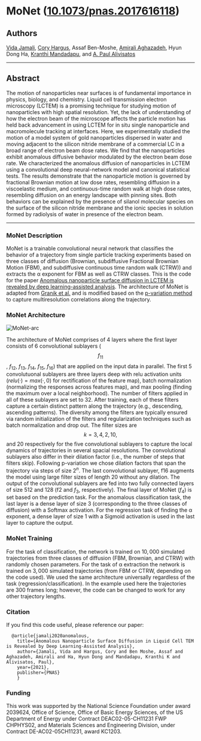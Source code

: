 # MoNet ([10.1073/pnas.2017616118](*))


## Authors

[Vida Jamali](https://vidajamali.github.io), [Cory Hargus](https://github.com/chargus), Assaf Ben-Moshe, [Amirali Aghazadeh](https://amirmohan.github.io), Hyun Dong Ha, [Kranthi Mandadapu](http://www.cchem.berkeley.edu/kranthi/), and [A. Paul Alivisatos](http://www.cchem.berkeley.edu/pagrp/index.html)

* * * * * *
## Abstract

The motion of nanoparticles near surfaces is of fundamental importance in physics, biology, and chemistry. Liquid cell transmission electron microscopy (LCTEM) is a promising technique for studying motion of nanoparticles with high spatial resolution. Yet, the lack of understanding of how the electron beam of the microscope affects the particle motion has held back advancement in using LCTEM for in situ single nanoparticle and macromolecule tracking at interfaces. Here, we experimentally studied the motion of a model system of gold nanoparticles dispersed in water and moving adjacent to the silicon nitride membrane of a commercial LC in a broad range of electron beam dose rates. We find that the nanoparticles exhibit anomalous diffusive behavior modulated by the electron beam dose rate. We characterized the anomalous diffusion of nanoparticles in LCTEM using a convolutional deep neural-network model and canonical statistical tests. The results demonstrate that the nanoparticle motion is governed by fractional Brownian motion at low dose rates, resembling diffusion in a viscoelastic medium, and continuous-time random walk at high dose rates, resembling diffusion on an energy landscape with pinning sites. Both behaviors can be explained by the presence of silanol molecular species on the surface of the silicon nitride membrane and the ionic species in solution formed by radiolysis of water in presence of the electron beam.

* * * * * *
### MoNet Description
MoNet is a trainable convolutional neural network that classifies the behavior of a trajectory from single particle tracking experiments based on three classes of diffusion (Brownian, subdiffusive Fractional Brownian Motion (FBM), and subdiffusive continuous time random walk (CTRW)) and extracts the α exponent for FBM as well as CTRW classes. This is the code for the paper [Anomalous nanoparticle surface diffusion in LCTEM is revealed by deep learning-assisted analysis](*). The architecture of MoNet is adapted from [Granik et al.](https://github.com/AnomDiffDB/DB) and is modified based on the [p-variation method](https://journals.aps.org/prl/abstract/10.1103/PhysRevLett.103.180602) to capture multiresolution correlations along the trajectory.

### MoNet Architecture

![MoNet-arc](https://github.com/vidajamali/MoNet/blob/main/images/MoNet-arc.png)

The architecture of MoNet comprises of 4 layers where the first layer consists of 6 convolutional sublayers ($$f_{11}$$, $f_{12}$, $f_{13}$, $f_{14}$, $f_{15}$, $f_{16}$) that are applied on the input data in parallel. The first $5$ convolutuonal sublayers are three layers deep with relu activation units ($relu(·) = max(·,0)$ for rectification of the feature map), batch normalization (normalizing the responses across features map), and max pooling (finding the maximum over a local neighborhood). The number of filters applied in all of these sublayers are set to $32$. After training, each of these filters capture a certain distinct pattern along the trajectory (e.g., descending, ascending patterns). The diversity among the filters are typically ensured via random initialization of the filters and regularization techniques such as batch normalization and drop out. The filter sizes are $$k = 3, 4, 2, 10,$$ and $20$ respectively for the five convolutional sublayers to capture the local dynamics of trajectories in several spacial resolutions. The convolutional sublayers also differ in their dilation factor (i.e., the number of steps that filters skip). Following p-variation we chose dilation factors that span the trajectory via steps of size $2^n$. The last convolutional sublayer, f16 augments the model using large filter sizes of length $20$ without any dilation. The output of the convolutional sublayers are fed into two fully connected layers of size 512 and 128 (f2 and $f_3$, respectively). The final layer of MoNet ($f_4$) is set based on the prediction task. For the anomalous classification task, the last layer is a dense layer of size $3$ (corresponding to the three classes of diffusion) with a Softmax activation. For the regression task of finding the α exponent, a dense layer of size $1$ with a Sigmoid activation is used in the last layer to capture the output.

### MoNet Training
For the task of classification, the network is trained on $10,000$ simulated trajectories from three classes of diffusion (FBM, Brownian, and CTRW) with randomly chosen parameters. For the task of α extraction the network is trained on $3,000$ simulated trajectories (from FBM or CTRW, depending on the code used). We used the same architecture universally regardless of the task (regression/classification). In the example used here the trajectories are $300$ frames long; however, the code can be changed to work for any other trajectory lengths.

### Citation
If you find this code useful, please reference our paper:
```
  @article{jamali2020anomalous,
    title={Anomalous Nanoparticle Surface Diffusion in Liquid Cell TEM is Revealed by Deep Learning-Assisted Analysis},
    author={Jamali, Vida and Hargus, Cory and Ben Moshe, Assaf and Aghazadeh, Amirali and Ha, Hyun Dong and Mandadapu, Kranthi K and Alivisatos, Paul},
    year={2021},
    publisher={PNAS}
    }
```    

### Funding
This work was supported by the National Science Foundation under award 2039624, Office of Science, Office of Basic Energy Sciences, of the US Department of Energy under Contract DEAC02-05-CH11231 FWP CHPHYS02, and Materials Sciences and Engineering Division, under Contract DE-AC02-05CH11231, award KC1203.

